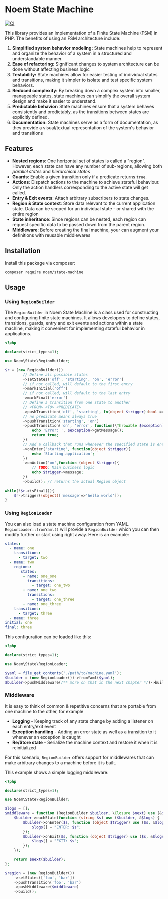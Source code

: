 # Noem State Machine

[![CI](https://github.com/NoemPHP/state-machine/actions/workflows/ci.yml/badge.svg)](https://github.com/NoemPHP/state-machine/actions/workflows/ci.yml)

This library provides an implementation of a Finite State Machine (FSM) in PHP.
The benefits of using an FSM architecture include:

1. **Simplified system behavior modeling:** State machines help to represent and organize the behavior of a system in a structured and understandable manner.
2. **Ease of refactoring:** Significant changes to system architecture can be done without affecting business logic
3. **Testability:** State machines allow for easier testing of individual states and transitions, making it simpler to isolate and test specific system behaviors.
4. **Reduced complexity:** By breaking down a complex system into smaller, manageable states, state machines can simplify the overall system design and make it easier to understand. 
5. **Predictable behavior:** State machines ensure that a system behaves consistently and predictably, as the transitions between states are explicitly defined. 
6. **Documentation:** State machines serve as a form of documentation, as they provide a visual/textual representation of the system's behavior and transitions

## Features

* **Nested regions**: One horizontal set of states is called a "region". However, each state can have any number of sub-regions, allowing both *parallel states* and *hierarchical states*
* **Guards**: Enable a given transition only if a predicate returns `true`.
* **Actions**: Dispatch actions to the machine to achieve stateful behaviour. Only the action handlers corresponding to
  the active state will get called.
* **Entry & Exit events**: Attach arbitrary subscribers to state changes.
* **Region & State context**: Store data relevant to the current application state. Data can be scoped for an individual state - or shared with the entire region
* **State inheritance**: Since regions can be nested, each region can request specific data to be passed down from the parent region.
* **Middleware**: Before creating the final machine, your can augment your definitions with reusable middlewares

## Installation

Install this package via composer:

`composer require noem/state-machine`

## Usage

### Using `RegionBuilder`

The `RegionBuilder` in Noem State Machine is a class used for constructing and configuring finite state machines. 
It allows developers to define states, transitions, guards, entry and exit events and actions 
within a state machine, making it convenient for implementing stateful behavior in applications.

```php
<?php

declare(strict_types=1);

use Noem\State\RegionBuilder;

$r = (new RegionBuilder())
        // Define all possible states
        ->setStates('off', 'starting', 'on', 'error')
        // if not called, will default to the first entry
        ->markInitial('off')
        // if not called, will default to the last entry
        ->markFinal('error')
        // Define a transition from one state to another
        // <FROM> <TO> <PREDICATE>
        ->pushTransition('off', 'starting', fn(object $trigger):bool => true)
        // no predicate means always true 
        ->pushTransition('starting', 'on') 
        ->pushTransition('on', 'error', function(\Throwable $exception){
            echo 'Error: '. $exception->getMessage();
            return true;
        })
        // Add a callback that runs whenever the specified state is entered
        ->onEnter('starting', function(object $trigger){
            echo 'Starting application';
        })
        ->onAction('on',function (object $trigger){
            // TODO: Main business logic
            echo $trigger->message;
        })
        ->build(); // returns the actual Region object
            
while(!$r->isFinal()){
    $r->trigger((object)['message'=>'hello world']);
}
```
### Using `RegionLoader`

You can also load a state machine configuration from YAML. `RegionLoader::fromYaml()` will provide
a `RegionBuilder` which you can then modify further or start using right away.
Here is an example:

```yaml
states:
  - name: one
    transitions:
      - target: two
  - name: two
    regions:
       states:
        - name: one_one
          transitions:
            - target: one_two
        - name: one_two
          transitions:
            - target: one_three
        - name: one_three
    transitions:
      - target: three
  - name: three
initial: one
final: three
```

This configuration can be loaded like this:

```php
<?php

declare(strict_types=1);

use Noem\State\RegionLoader;

$yaml = file_get_contents('./path/to/machine.yaml');
$builder = (new RegionLoader())->fromYaml($yaml);
$builder->pushMiddleware(/** more on that in the next chapter */)->build();

```

### Middleware

It is easy to think of common & repetitive concerns that are portable from one machine to the other, for example
* **Logging** - Keeping track of any state change by adding a listener on each entry/exit event
* **Exception handling** - Adding an error state as well as a transition to it whenever an exception is caught
* **Re/Store state** - Serialize the machine context and restore it when it is reinitialized

For this scenario, `RegionBuilder` offers support for middlewares that can make arbitrary changes
to a machine before it is built.

This example shows a simple logging middleware:

```php
<?php

declare(strict_types=1);

use Noem\State\RegionBuilder;

$logs = [];
$middleware = function (RegionBuilder $builder, \Closure $next) use (&$logs) {
    $builder->eachState(function (string $s) use ($builder, &$logs) {
        $builder->onEnter($s, function (object $trigger) use ($s, &$logs) {
            $logs[] = "ENTER: $s";
        });
        $builder->onExit($s, function (object $trigger) use ($s, &$logs) {
            $logs[] = "EXIT: $s";
        });
    });

    return $next($builder);
};

$region = (new RegionBuilder())
    ->setStates(['foo', 'bar'])
    ->pushTransition('foo', 'bar')
    ->pushMiddleware($middleware)
    ->build();
```
